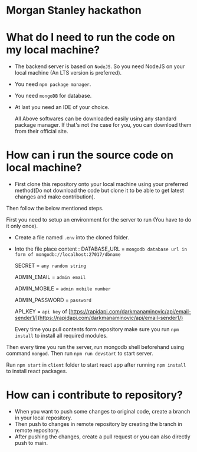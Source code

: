 # Morgan Stanley hackathon

# What do I need to run the code on my local machine?

- The backend server is based on `NodeJS`. So you need NodeJS on your local machine (An LTS version is preferred).
- You need `npm package manager`.
- You need `mongoDB` for database.
- At last you need an IDE of your choice.

  All Above softwares can be downloaded easily using any standard package manager. If that's not the case for you, you can download them from their official site.

# How can i run the source code on local machine?

- First clone this repository onto your local machine using your preferred method(Do not download the code but clone it to be able to get latest changes and make contribution).

Then follow the below mentioned steps.

First you need to setup an environment for the server to run (You have to do it only once).

- Create a file named `.env` into the cloned folder.
- Into the file place content :
  DATABASE_URL = `mongodb database url in form of mongodb://localhost:27017/dbname`
  
  SECRET = `any random string`

  ADMIN_EMAIL = `admin email`

  ADMIN_MOBILE = `admin mobile number`

  ADMIN_PASSWORD = `password`
  
  API_KEY = `api key` of [https://rapidapi.com/darkmanaminovic/api/email-sender1/](https://rapidapi.com/darkmanaminovic/api/email-sender1/)


  Every time you pull contents form repository make sure you run `npm install` to install all required modules.

Then every time you run the server, run mongodb shell beforehand using command `mongod`.
Then run `npm run devstart` to start server.

Run `npm start` in `client` folder to start react app after running `npm install` to install react packages.

# How can i contribute to repository?

- When you want to push some changes to original code, create a branch in your local repository.
- Then push to changes in remote repository by creating the branch in remote repository.
- After pushing the changes, create a pull request or you can also directly push to main.
